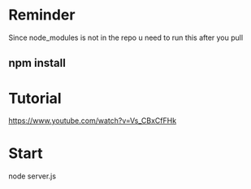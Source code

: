 # Reminder

Since node_modules is not in the repo u need to run this after you pull

## npm install

# Tutorial

https://www.youtube.com/watch?v=Vs_CBxCfFHk

# Start

node server.js
